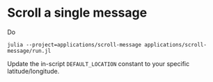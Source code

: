 # Scroll a single message

Do
```
julia --project=applications/scroll-message applications/scroll-message/run.jl
```
Update the in-script `DEFAULT_LOCATION` constant to your specific latitude/longitude.
